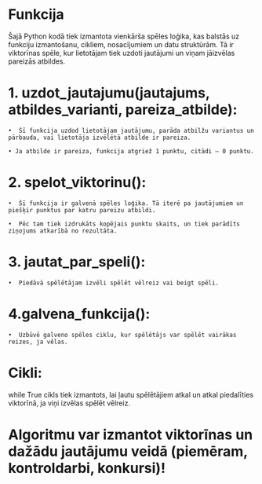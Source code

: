 
# Funkcija 
Šajā Python kodā tiek izmantota vienkārša spēles loģika, kas balstās uz funkciju izmantošanu, cikliem, nosacījumiem un datu struktūrām. Tā ir viktorīnas spēle, kur lietotājam tiek uzdoti jautājumi un viņam jāizvēlas pareizās atbildes. 
 # 1. uzdot_jautajumu(jautajums, atbildes_varianti, pareiza_atbilde):

	•  Šī funkcija uzdod lietotājam jautājumu, parāda atbilžu variantus un pārbauda, vai lietotāja izvēlētā atbilde ir pareiza.

	• Ja atbilde ir pareiza, funkcija atgriež 1 punktu, citādi – 0 punktu.

 # 2. spelot_viktorinu():

	•  Šī funkcija ir galvenā spēles loģika. Tā iterē pa jautājumiem un piešķir punktus par katru pareizu atbildi.

	•  Pēc tam tiek izdrukāts kopējais punktu skaits, un tiek parādīts ziņojums atkarībā no rezultāta.

 # 3. jautat_par_speli():

	•  Piedāvā spēlētājam izvēli spēlēt vēlreiz vai beigt spēli.

 # 4.galvena_funkcija():

	•  Uzbūvē galveno spēles ciklu, kur spēlētājs var spēlēt vairākas reizes, ja vēlas. 
 
  # Cikli:
while True cikls tiek izmantots, lai ļautu spēlētājiem atkal un atkal piedalīties viktorīnā, ja viņi izvēlas spēlēt vēlreiz.

# Algoritmu var izmantot viktorīnas un dažādu jautājumu veidā (piemēram, kontroldarbi, konkursi)!
